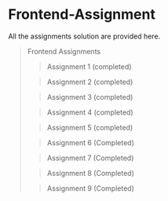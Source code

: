# Frontend-Assignment
All the assignments solution are provided here.
> Frontend Assignments
>
>> Assignment 1 (completed)
>
>> Assignment 2 (completed)
>
>> Assignment 3 (completed)
>
>> Assignment 4 (completed)
>
>> Assignment 5 (completed)
>
>> Assignment 6 (Completed)
>
>> Assignment 7 (Completed)
>
>> Assignment 8 (Completed)
>
>> Assignment 9 (Completed)
